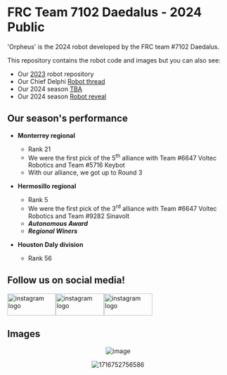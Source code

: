 # FRC Team 7102 Daedalus - 2024 Public
'Orpheus' is the 2024 robot developed by the FRC team #7102 Daedalus.

This repository contains the robot code and images but you can also see:
-  Our [2023]() robot repository
-  Our Chief Delphi [Robot thread]()
-  Our 2024 season [TBA](https://www.thebluealliance.com/team/7102)
-  Our 2024 season [Robot reveal](https://www.youtube.com/watch?v=lOFaQBQqqaQ)

## Our season's performance
-  **Monterrey regional**
    -  Rank 21
    -  We were the first pick of the 5<sup>th</sup> alliance with Team #6647 Voltec Robotics and Team #5716 Keybot
    -  With our alliance, we got up to Round 3

-  **Hermosillo regional**
    -  Rank 5
    -  We were the first pick of the 3<sup>rd</sup> alliance with Team #6647 Voltec Robotics and Team #9282 Sinavolt
    -  ***Autonomous Award***
    -  ***Regional Winers***

- **Houston Daly division**
    - Rank 56

## Follow us on social media!
[<img src="https://raw.githubusercontent.com/maurodesouza/profile-readme-generator/master/src/assets/icons/social/instagram/default.svg" width="110" height="50" alt="instagram logo"/>](https://www.instagram.com/daedalus7102/)[<img src="https://raw.githubusercontent.com/maurodesouza/profile-readme-generator/master/src/assets/icons/social/facebook/default.svg" width="110" height="50" alt="instagram logo"/>](https://www.facebook.com/Daedalus7102/)[<img src="https://raw.githubusercontent.com/maurodesouza/profile-readme-generator/master/src/assets/icons/social/youtube/default.svg" width="110" height="50" alt="instagram logo"/>](https://www.youtube.com/@Daedalus-yp1nq)

## Images
<div align="center">
    
![image](https://github.com/Daedalus7102/Daedalus-Crescendo-2024/assets/153160193/9cce5ece-5c37-459b-9e27-4bec0edb08ae)

![1716752756586](https://github.com/Daedalus7102/Daedalus-Crescendo-2024/assets/153160193/9d44dd22-da4d-4d0b-8b40-b5984d4999f3)
</div>

